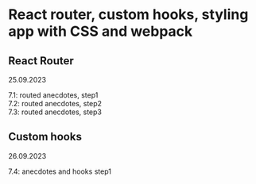 # React router, custom hooks, styling app with CSS and webpack  

## React Router  

25.09.2023  

7.1: routed anecdotes, step1  
7.2: routed anecdotes, step2  
7.3: routed anecdotes, step3  


## Custom hooks

26.09.2023  

7.4: anecdotes and hooks step1  








